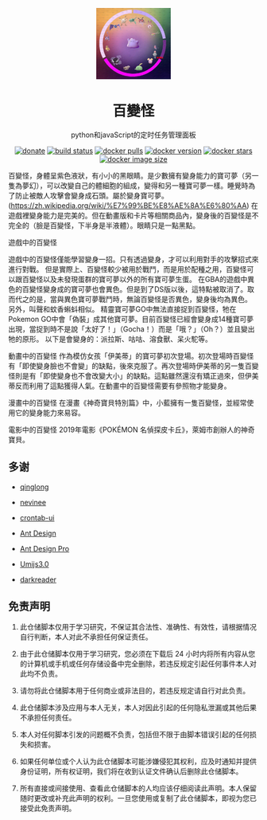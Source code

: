<p align="center">
  <a href="https://github.com/sxx1314/Ditto">
    <img width="150" src="https://raw.githubusercontent.com/sxx1314/Ditto/master/ditto.jpg">
  </a>
</p>

<h1 align="center">百變怪</h1>

<div align="center">

python和javaScript的定时任务管理面板

[![donate][donate-image]][donate-url] [![build status][build-status-image]][build-status-url] [![docker pulls][docker-pulls-image]][docker-pulls-url] [![docker version][docker-version-image]][docker-version-url] [![docker stars][docker-stars-image]][docker-stars-url] [![docker image size][docker-image-size-image]][docker-image-size-url]

[donate-image]: https://img.shields.io/badge/donate-wechat-green?style=for-the-badge
[donate-url]: https://qinglong.whyour.cn/nice.png
[build-status-image]: https://img.shields.io/docker/cloud/build/whyour/qinglong?style=for-the-badge
[build-status-url]: https://img.shields.io/docker/cloud/build/whyour/qinglong
[docker-pulls-image]: https://img.shields.io/docker/pulls/whyour/qinglong?style=for-the-badge
[docker-pulls-url]: https://hub.docker.com/r/whyour/qinglong
[docker-version-image]: https://img.shields.io/docker/v/whyour/qinglong?style=for-the-badge
[docker-version-url]: https://hub.docker.com/r/whyour/qinglong/tags?page=1&ordering=last_updated
[docker-stars-image]: https://img.shields.io/docker/stars/whyour/qinglong?style=for-the-badge
[docker-stars-url]: https://hub.docker.com/r/whyour/qinglong
[docker-image-size-image]: https://img.shields.io/docker/image-size/whyour/qinglong?style=for-the-badge
[docker-image-size-url]: https://hub.docker.com/r/whyour/qinglong

</div>

百變怪，身體呈紫色液狀，有小小的黑眼睛。是少數擁有變身能力的寶可夢（另一隻為夢幻），可以改變自己的體細胞的組成，變得和另一種寶可夢一樣。睡覺時為了防止被敵人攻擊會變身成石頭。屬於變身寶可夢。(https://zh.wikipedia.org/wiki/%E7%99%BE%E8%AE%8A%E6%80%AA)
在遊戲裡變身能力是完美的。但在動畫版和卡片等相關商品內，變身後的百變怪是不完全的（臉是百變怪，下半身是半液體）。眼睛只是一點黑點。

遊戲中的百變怪

遊戲中的百變怪僅能學習變身一招。只有透過變身，才可以利用對手的攻擊招式來進行對戰。
但是實際上、百變怪較少被用於戰鬥，而是用於配種之用，百變怪可以跟百變怪以及未發現蛋群的寶可夢以外的所有寶可夢生蛋。
在GBA的遊戲中異色的百變怪變身成的寶可夢也會異色。但是到了DS版以後，這特點被取消了。取而代之的是，當與異色寶可夢戰鬥時，無論百變怪是否異色，變身後均為異色。
另外，叫聲和蚊香蝌蚪相似。
精靈寶可夢GO中無法直接捉到百變怪，牠在Pokemon GO中會「偽裝」成其他寶可夢。目前百變怪已經會變身成14種寶可夢出現，當捉到時不是說「太好了！」（Gocha！）而是「哦？」（Oh？）並且變出牠的原形。
以下是會變身的：派拉斯、咕咕、溶食獸、呆火駝等。

動畫中的百變怪
作為模仿女孩「伊美蒂」的寶可夢初次登場。初次登場時百變怪有「即使變身臉也不會變」的缺點，後來克服了。再次登場時伊美蒂的另一隻百變怪則是有「即使變身也不會改變大小」的缺點。這點雖然還沒有矯正過來，但伊美蒂反而利用了這點獲得人氣。在動畫中的百變怪需要有參照物才能變身。

漫畫中的百變怪
在漫畫《神奇寶貝特別篇》中，小藍擁有一隻百變怪，並經常使用它的變身能力來易容。

電影中的百變怪
2019年電影《POKÉMON 名偵探皮卡丘》，萊姆市創辦人的神奇寶貝。

## 多谢

* [qinglong](https://github.com/whyour/qinglong)

* [nevinee](https://gitee.com/evine)

* [crontab-ui](https://github.com/alseambusher/crontab-ui)

* [Ant Design](https://ant.design)

* [Ant Design Pro](https://pro.ant.design/)

* [Umijs3.0](https://umijs.org)

* [darkreader](https://github.com/darkreader/darkreader)

## 免责声明

1. 此仓储脚本仅用于学习研究，不保证其合法性、准确性、有效性，请根据情况自行判断，本人对此不承担任何保证责任。

2. 由于此仓储脚本仅用于学习研究，您必须在下载后 24 小时内将所有内容从您的计算机或手机或任何存储设备中完全删除，若违反规定引起任何事件本人对此均不负责。

3. 请勿将此仓储脚本用于任何商业或非法目的，若违反规定请自行对此负责。

4. 此仓储脚本涉及应用与本人无关，本人对因此引起的任何隐私泄漏或其他后果不承担任何责任。

5. 本人对任何脚本引发的问题概不负责，包括但不限于由脚本错误引起的任何损失和损害。

6. 如果任何单位或个人认为此仓储脚本可能涉嫌侵犯其权利，应及时通知并提供身份证明，所有权证明，我们将在收到认证文件确认后删除此仓储脚本。

7. 所有直接或间接使用、查看此仓储脚本的人均应该仔细阅读此声明。本人保留随时更改或补充此声明的权利。一旦您使用或复制了此仓储脚本，即视为您已接受此免责声明。

